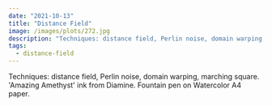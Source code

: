 ```yaml
---
date: "2021-10-13"
title: "Distance Field"
image: /images/plots/272.jpg
description: "Techniques: distance field, Perlin noise, domain warping, marching square. 'Amazing Amethyst' ink from Diamine. Fountain pen on Watercolor A4 paper."
tags:
  - distance-field
---
```


Techniques: distance field, Perlin noise, domain warping, marching square. 'Amazing Amethyst' ink from Diamine. Fountain pen on Watercolor A4 paper.
